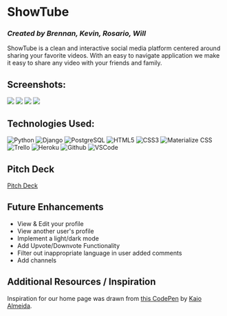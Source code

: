 

# ShowTube
### *Created by Brennan, Kevin, Rosario, Will* 

ShowTube is a clean and interactive social media platform centered around sharing your favorite videos. With an easy to navigate application we make it easy to share any video with your friends and family. 

## Screenshots:
<img src="url to your image on imgur">
<img src="url to your image on imgur">
<img src="url to your image on imgur">
<img src="url to your image on imgur">

## Technologies Used: 
![Python](https://img.shields.io/badge/-Python-05122A?style=flat&logo=python)
![Django](https://img.shields.io/badge/-Django-05122A?style=flat&logo=django)
![PostgreSQL](https://img.shields.io/badge/-PostgreSQL-05122A?style=flat&logo=postgresql)
![HTML5](https://img.shields.io/badge/-HTML5-05122A?style=flat&logo=html5)
![CSS3](https://img.shields.io/badge/-CSS-05122A?style=flat&logo=css3)
![Materialize CSS](https://img.shields.io/badge/-Materialize_CSS-05122A?style=flat&logo=materialdesign)
![Trello](https://img.shields.io/badge/-Trello-05122A?style=flat&logo=trello)
![Heroku](https://img.shields.io/badge/-Heroku-05122A?style=flat&logo=heroku)
![Github](https://img.shields.io/badge/-GitHub-05122A?style=flat&logo=github)
![VSCode](https://img.shields.io/badge/-VS_Code-05122A?style=flat&logo=visualstudio)

## Pitch Deck
[Pitch Deck](https://docs.google.com/presentation/d/19yr9EGcSU2UtOVKITeubRAUCP_0wvbSCQJDbDwj3-ho/edit?usp=sharing)

## Future Enhancements 
- View & Edit your profile
- View another user's profile
- Implement a light/dark mode
- Add Upvote/Downvote Functionality
- Filter out inappropriate language in user added comments
- Add channels


## Additional Resources / Inspiration
Inspiration for our home page was drawn from [this CodePen](https://codepen.io/KaioRocha/pen/YoEVvZ) by [Kaio Almeida](https://codepen.io/KaioRocha).
